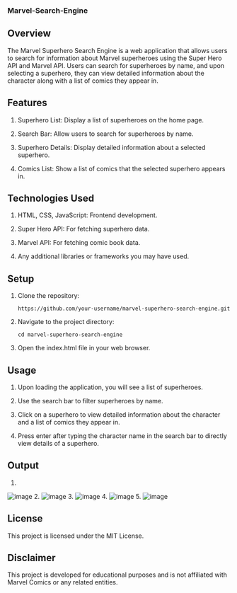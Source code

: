 ### Marvel-Search-Engine

## Overview

The Marvel Superhero Search Engine is a web application that allows users to search for information about Marvel superheroes using the Super Hero API and Marvel API. Users can search for superheroes by name, and upon selecting a superhero, they can view detailed information about the character along with a list of comics they appear in.

## Features

1. Superhero List: Display a list of superheroes on the home page.

2. Search Bar: Allow users to search for superheroes by name.

3. Superhero Details: Display detailed information about a selected superhero.

4. Comics List: Show a list of comics that the selected superhero appears in.

## Technologies Used

1. HTML, CSS, JavaScript: Frontend development.

2. Super Hero API: For fetching superhero data.

3. Marvel API: For fetching comic book data.

4. Any additional libraries or frameworks you may have used.

## Setup

1. Clone the repository:

       https://github.com/your-username/marvel-superhero-search-engine.git

2. Navigate to the project directory:

       cd marvel-superhero-search-engine

3. Open the index.html file in your web browser.

## Usage

1. Upon loading the application, you will see a list of superheroes.

2. Use the search bar to filter superheroes by name.

3. Click on a superhero to view detailed information about the character and a list of comics they appear in.

4. Press enter after typing the character name in the search bar to directly view details of a superhero.

## Output

1. 
![image](https://github.com/Dharshan2006/Marvel-Search-Engine/assets/170021990/f506532a-df3a-4377-b087-ccca49e85ba7)
2. 
![image](https://github.com/Dharshan2006/Marvel-Search-Engine/assets/170021990/577b0823-e901-4843-8606-c566565274f4)
3. 
![image](https://github.com/Dharshan2006/Marvel-Search-Engine/assets/170021990/010ec90b-eba0-463a-9055-4a5857d17aea)
4. 
![image](https://github.com/Dharshan2006/Marvel-Search-Engine/assets/170021990/95fd00e7-8bba-4130-b0ed-cbfb1f1f2531)
5. 
![image](https://github.com/Dharshan2006/Marvel-Search-Engine/assets/170021990/c468ca1f-a2be-4bd4-a193-3d4c4038f088)

## License

This project is licensed under the MIT License.

## Disclaimer

This project is developed for educational purposes and is not affiliated with Marvel Comics or any related entities.
